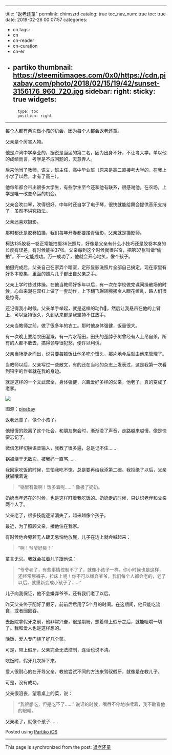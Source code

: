 
---
title: "返老还童"
permlink: chimszrd
catalog: true
toc_nav_num: true
toc: true
date: 2019-02-26 00:07:57
categories:
- cn
tags:
- cn
- cn-reader
- cn-curation
- cn-er
- partiko
thumbnail: https://steemitimages.com/0x0/https://cdn.pixabay.com/photo/2018/02/15/19/42/sunset-3156176_960_720.jpg
sidebar:
    right:
        sticky: true
widgets:
    -
        type: toc
        position: right
---


每个人都有两次做小孩的机会，因为每个人都会返老还童。

父亲是个厉害人物。

他是卢湾中学毕业的，据说是当届的第二名，因为出身不好，不让考大学。单以他的成绩而言，考学是不成问题的，天意弄人。

后来他当了教师，语文，班主任，高中毕业班（原来是高二直接考大学的，在我上小学了以后，才有了高三）。

他每年都会带出很多大学生，有些学生至今还和他有联系，很感谢他。在农场，上学是唯一改变命运的机会。

父亲会吹口琴，吹得很好。中年时还自学了电子琴，很快就能给舞会提供音乐支持了，虽然不讲究指法。

父亲还喜欢摄影。

那时都还是胶卷拍摄，我们每年开春都要踏青留影，父亲就是摄影师。

柯达135胶卷一卷正常能拍摄36张照片，好像是父亲有什么小技巧还是胶卷本身的长度有误差，有时候能拍37张。父亲每到这个时候就很兴奋，把第37张叫做“偷拍”，不一定能成功。万一成功了，他就会开心地笑，像个孩子。

拍摄完成后，父亲自己在家弄个暗室，定形显影洗照片全部自己搞定。现在家里有好多本影集，里面的照片几乎都出自父亲之手。

父亲上学时练过体操。在他当教师好多年以后，有一次在学校做完课间操散场的时候，心血来潮在双杠上做了一套动作，上下翻飞辗转腾挪令人眼花缭乱，路人们很是惊奇。

还记得我小时候，父亲单手举起，就是这样的动作💪，然后让我悬吊在他的上臂上，可以坚持很久，久到从来都是我坚持不住放手。

父亲当教师之前，做了很多年的农工。那时他身体强健，饭量很大。

有一次晚上要给农田灌溉。有一片水稻田，田头的歪脖子树曾经有人上吊自杀，所有的人都不敢去，搞得领导很犯愁，便许以利诱。

父亲当场挺身而出，说只要每顿饭让他多吃个馒头，那片地今后就由他来管理了。

当教师以后，父亲写过一些散文，有的还在当地的杂志上发表过，这是我第一次看到铅字的作者就在我的身边。

就是这样的一个文武双全，身体强健，兴趣爱好多样的父亲，他老了，真的变成了老爹。

![](https://steemitimages.com/0x0/https://cdn.pixabay.com/photo/2018/02/15/19/42/sunset-3156176_960_720.jpg)

图源：[pixabay](https://cdn.pixabay.com/photo/2018/02/15/19/42/sunset-3156176_960_720.jpg)

返老还童了，像个小孩子。

他慢慢的脱离了这个社会，和朋友聚会时，渐渐没了声音，走路越来越慢，像是快要忘记了。

微信怎样切换语音输入，我教了很多遍，总是记不住……

锅被烧干无数次，被我妈一直骂……

我回家吃饭的时候，生怕我吃不饱，总是要再给我添第二碗。我拒绝了以后，父亲就嘟囔着说

> “锅里有饭啊！饭多着呢……”
> 像极了奶奶。

奶奶当年还在的时候，也是这样盯着我吃饭的。奶奶走的时候，只认识老伴和父亲两个人了。

父亲老了，很多技能逐渐消失了，越来越像个孩子。

最近，为了照顾父亲，接他住在我家。

有时候他会旁若无人肆无忌惮地放屁，儿子在边上就会喊起来：

> “啊！爷爷好臭！”

童言无忌。我就会拉着儿子跟他说：

> “爷爷老了，有些事情控制不了了，就像小孩子一样。你小时候也是这样，还经常尿裤子，拉床上呢！你不可以嫌弃爷爷，我们每个人都会老的，老了以后，就重新变成小孩子了……”

儿子向我保证，他不会嫌弃爷爷，还有我们老了以后。

昨天父亲终于配好了假牙，前前后后用了5个月的时间。在这期间，他只能吃流食，或者囫囵吞。

去医院拿假牙之前，他非常兴奋，很是期盼，想着带上假牙之后，就能咀嚼一切了。我和爱人也是这样想的。

晚饭，爱人专门烧了好几个菜。

可是，带上假牙，父亲完全无法控制，连话也说不清。

吃饭时，假牙几次掉下来。

爱人很耐心的在开导父亲，教他尝试不同的方法来驾驭假牙，就像是在教儿子。

可是，没有成功。

父亲很沮丧，望着桌上的菜，说：

> “我很想吃，但是吃不了……”
> 说话的时候，嘴唇不停地哆嗦着，我不敢看他的眼睛。

父亲老了，就像个孩子……

Posted using [Partiko iOS](https://steemit.com/@partiko-ios)

- - -

This page is synchronized from the post: [返老还童](https://steemit.com/@julian2013/chimszrd)

